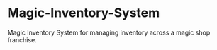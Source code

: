 # Magic-Inventory-System

Magic Inventory System for managing inventory across a magic shop franchise.

